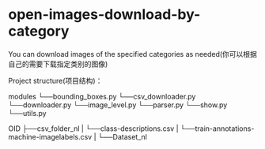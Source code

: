 # open-images-download-by-category
You can download images of the specified categories as needed(你可以根据自己的需要下载指定类别的图像)

Project structure(项目结构)：
            
modules
 └──bounding_boxes.py
 └──csv_downloader.py
 └──downloader.py
 └──image_level.py
 └──parser.py
 └──show.py
 └──utils.py
 
OID
 ├──csv_folder_nl
 |     └──class-descriptions.csv
 |     └──train-annotations-machine-imagelabels.csv
 | 
 └──Dataset_nl
 
     
     
